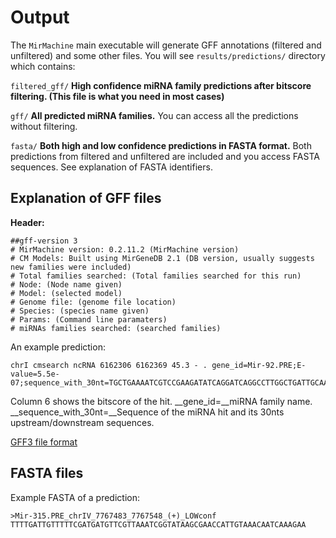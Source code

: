 # Output

The `MirMachine` main executable will generate GFF annotations (filtered and unfiltered) and some other files.
You will see `results/predictions/` directory which contains:

`filtered_gff/` __High confidence miRNA family predictions after bitscore filtering. (This file is what you need in most cases)__  

`gff/` __All predicted miRNA families.__  You can access all the predictions without filtering.

`fasta/` __Both high and low confidence predictions in FASTA format.__  Both predictions from filtered and unfiltered are included and you access FASTA sequences. See explanation of FASTA identifiers.


## Explanation of GFF files

**Header:**
```
##gff-version 3
# MirMachine version: 0.2.11.2 (MirMachine version)
# CM Models: Built using MirGeneDB 2.1 (DB version, usually suggests new families were included)
# Total families searched: (Total families searched for this run)
# Node: (Node name given)
# Model: (selected model)
# Genome file: (genome file location)
# Species: (species name given)
# Params: (Command line paramaters)
# miRNAs families searched: (searched families)
```

An example prediction: 
```
chrI cmsearch ncRNA 6162306 6162369 45.3 - . gene_id=Mir-92.PRE;E-value=5.5e-07;sequence_with_30nt=TGCTGAAAATCGTCCGAAGATATCAGGATCAGGCCTTGGCTGATTGCAAAATTGTTCACCGTGAAAATTAAATATTGCACTCTCCCCGGCCTGATCTGAGAGTAAGGCGAAGCTGAATTGACTT
```

Column 6 shows the bitscore of the hit.
__gene_id=__miRNA family name.  
__sequence_with_30nt=__Sequence of the miRNA hit and its 30nts upstream/downstream sequences.  

[GFF3 file format](https://github.com/The-Sequence-Ontology/Specifications/blob/master/gff3.md)

## FASTA files

Example FASTA of a prediction:
```
>Mir-315.PRE_chrIV_7767483_7767548_(+)_LOWconf
TTTTGATTGTTTTTCGATGATGTTCGTTAAATCGGTATAAGCGAACCATTGTAAACAATCAAAGAA
```


